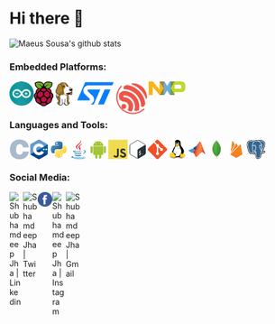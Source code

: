# Hi there :wave:

![Maeus Sousa's github stats](https://github-readme-stats.vercel.app/api?username=mattsousaa&show_icons=true&title_color=fff&icon_color=79ff97&text_color=9f9f9f&bg_color=151515)

<h3 align="left">Embedded Platforms:</h3>

<a href="https://www.learn-c.org/">
    <img align="left" alt="C" width="43px" src="https://github.com/mattsousaa/mattsousaa/blob/master/arduino-seeklogo.com.svg" />
  </a>

<a href="https://www.learn-c.org/">
    <img align="left" alt="C" width="35px" src="https://github.com/mattsousaa/mattsousaa/blob/master/475px-Raspberry_Pi_Logo.svg" />
  </a>
  
<a href="https://www.learn-c.org/">
    <img align="left" alt="C" width="37px" src="https://github.com/mattsousaa/mattsousaa/blob/master/beagle.png" />
  </a>
  
<a href="https://www.learn-c.org/">
    <img align="left" alt="C" width="72px" src="https://github.com/mattsousaa/mattsousaa/blob/master/STMicroelectronics-Logo.svg" />
  </a>
  
<a href="https://www.learn-c.org/">
    <img align="left" alt="C" width="60px" src="https://github.com/mattsousaa/mattsousaa/blob/master/espressif.svg" />
  </a>
  
<a href="https://www.learn-c.org/">
    <img  alt="C" width="65px" src="https://github.com/mattsousaa/mattsousaa/blob/master/nxp-semiconductors-logo.svg" />
  </a>
  
<br>
<br>

<h3 align="left">Languages and Tools:</h3>

<a href="https://www.learn-c.org/">
    <img align="left" alt="C" width="35px" src="https://github.com/devicons/devicon/blob/master/icons/c/c-original.svg" />
  </a>
  <a href="https://www.learncpp.com/">
    <img align="left" alt="Cpp" width="35px" src="https://github.com/devicons/devicon/blob/master/icons/cplusplus/cplusplus-original.svg" />
  </a>
  <a href="https://www.python.org/">
    <img align="left" alt="Python" width="35px" src="https://github.com/devicons/devicon/blob/master/icons/python/python-original.svg" />
  </a>
  <a href="https://www.java.com/pt-BR/">
    <img align="left" alt="Java" width="35px" src="https://github.com/devicons/devicon/blob/master/icons/java/java-original.svg" />
  </a>
  </a>
  <a href="https://developer.android.com/studio">
    <img align="left" alt="Android" width="35px" src="https://github.com/devicons/devicon/blob/master/icons/android/android-original.svg" />
  </a>
  <a href="https://developer.mozilla.org/en-US/">
    <img align="left" alt="JS" width="35px" src="https://github.com/devicons/devicon/blob/master/icons/javascript/javascript-original.svg" />
  </a>
  </a>
  <a href="https://www.gnu.org/software/bash/">
    <img align="left" alt="Bash" width="35px" src="https://github.com/devicons/devicon/blob/master/icons/bash/bash-original.svg" />
  </a>
  </a>
  <a href="https://git-scm.com/">
    <img align="left" alt="Git" width="35px" src="https://github.com/devicons/devicon/blob/master/icons/git/git-original.svg" />
  </a>
  
  </a>
  <a href="https://git.kernel.org/pub/scm/linux/kernel/git/torvalds/linux.git/">
    <img align="left" alt="Linux" width="35px" src="https://github.com/devicons/devicon/blob/master/icons/linux/linux-original.svg" />
  </a>
  
  </a>
  <a href="https://www.mathworks.com/">
    <img align="left" alt="Matlab" width="35px" src="https://github.com/devicons/devicon/blob/master/icons/matlab/matlab-original.svg" />
  </a>
  
  </a>
  <a href="https://www.mongodb.com/">
    <img align="left" alt="Mongodb" width="35px" src="https://github.com/devicons/devicon/blob/master/icons/mongodb/mongodb-original.svg" />
  </a>
  
  </a>
  <a href="https://firebase.google.com/?hl=pt-br">
    <img align="left" alt="Firebase" width="35px" src="https://github.com/devicons/devicon/blob/master/icons/firebase/firebase-plain.svg" />
  </a>
  
  </a>
  <a href="https://www.postgresql.org/">
    <img align="left" alt="PostgreeSQL" width="35px" src="https://github.com/devicons/devicon/blob/master/icons/postgresql/postgresql-original.svg" />
  </a>

<br>
<br>

<h3 align="left">Social Media:</h3>
  
  <a href="https://www.linkedin.com/in/mattsousaa/">
    <img align="left" alt="Shubhamdeep Jha | Linkedin" width="24px" src="https://github.com/TheDudeThatCode/TheDudeThatCode/blob/master/Assets/Linkedin.svg" />
  </a>
  <a href="https://twitter.com/mattsousaa1">
    <img align="left" alt="Shubhamdeep Jha | Twitter" width="26px" src="https://github.com/TheDudeThatCode/TheDudeThatCode/blob/master/Assets/Twitter.svg" />
  </a>
  <a href="https://www.facebook.com/mateus.sousa.589/">
    <img align="left" alt="Shubhamdeep Jha | Twitter" width="26px" src="https://github.com/mattsousaa/mattsousaa/blob/master/facebook.svg" />
  </a>
  <a href="https://www.instagram.com/mat.sousaa/?hl=pt-br">
    <img align="left" alt="Shubhamdeep Jha | Instagram" width="24px" src="https://github.com/TheDudeThatCode/TheDudeThatCode/blob/master/Assets/Instagram.svg" />
  </a>
  <a href="https://mail.google.com/mail/u/0/?view=cm&fs=1&to=mateuseng_ec@alu.ufc.br&tf=1">
    <img align="left" alt="Shubhamdeep Jha | Gmail" width="26px" src="https://github.com/TheDudeThatCode/TheDudeThatCode/blob/master/Assets/Gmail.svg" />
  </a>
  
<br>
<br>
<br>
